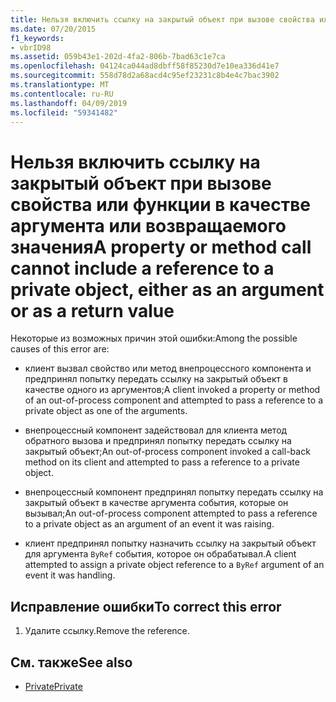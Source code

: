 ```yaml
---
title: Нельзя включить ссылку на закрытый объект при вызове свойства или функции в качестве аргумента или возвращаемого значения
ms.date: 07/20/2015
f1_keywords:
- vbrID98
ms.assetid: 059b43e1-202d-4fa2-806b-7bad63c1e7ca
ms.openlocfilehash: 04124ca044ad8dbff58f85230d7e10ea336d41e7
ms.sourcegitcommit: 558d78d2a68acd4c95ef23231c8b4e4c7bac3902
ms.translationtype: MT
ms.contentlocale: ru-RU
ms.lasthandoff: 04/09/2019
ms.locfileid: "59341482"
---
```

# <a name="a-property-or-method-call-cannot-include-a-reference-to-a-private-object-either-as-an-argument-or-as-a-return-value"></a><span data-ttu-id="0e50c-102">Нельзя включить ссылку на закрытый объект при вызове свойства или функции в качестве аргумента или возвращаемого значения</span><span class="sxs-lookup"><span data-stu-id="0e50c-102">A property or method call cannot include a reference to a private object, either as an argument or as a return value</span></span>
<span data-ttu-id="0e50c-103">Некоторые из возможных причин этой ошибки:</span><span class="sxs-lookup"><span data-stu-id="0e50c-103">Among the possible causes of this error are:</span></span>  
  
-   <span data-ttu-id="0e50c-104">клиент вызвал свойство или метод внепроцессного компонента и предпринял попытку передать ссылку на закрытый объект в качестве одного из аргументов;</span><span class="sxs-lookup"><span data-stu-id="0e50c-104">A client invoked a property or method of an out-of-process component and attempted to pass a reference to a private object as one of the arguments.</span></span>  
  
-   <span data-ttu-id="0e50c-105">внепроцессный компонент задействовал для клиента метод обратного вызова и предпринял попытку передать ссылку на закрытый объект;</span><span class="sxs-lookup"><span data-stu-id="0e50c-105">An out-of-process component invoked a call-back method on its client and attempted to pass a reference to a private object.</span></span>  
  
-   <span data-ttu-id="0e50c-106">внепроцессный компонент предпринял попытку передать ссылку на закрытый объект в качестве аргумента события, которые он вызывал;</span><span class="sxs-lookup"><span data-stu-id="0e50c-106">An out-of-process component attempted to pass a reference to a private object as an argument of an event it was raising.</span></span>  
  
-   <span data-ttu-id="0e50c-107">клиент предпринял попытку назначить ссылку на закрытый объект для аргумента `ByRef` события, которое он обрабатывал.</span><span class="sxs-lookup"><span data-stu-id="0e50c-107">A client attempted to assign a private object reference to a `ByRef` argument of an event it was handling.</span></span>  
  
## <a name="to-correct-this-error"></a><span data-ttu-id="0e50c-108">Исправление ошибки</span><span class="sxs-lookup"><span data-stu-id="0e50c-108">To correct this error</span></span>  
  
1. <span data-ttu-id="0e50c-109">Удалите ссылку.</span><span class="sxs-lookup"><span data-stu-id="0e50c-109">Remove the reference.</span></span>  
  
## <a name="see-also"></a><span data-ttu-id="0e50c-110">См. также</span><span class="sxs-lookup"><span data-stu-id="0e50c-110">See also</span></span>

- [<span data-ttu-id="0e50c-111">Private</span><span class="sxs-lookup"><span data-stu-id="0e50c-111">Private</span></span>](../../../visual-basic/language-reference/modifiers/private.md)
